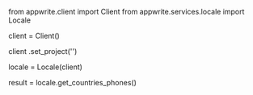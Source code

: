 from appwrite.client import Client
from appwrite.services.locale import Locale

client = Client()

client
    .set_project('')

locale = Locale(client)

result = locale.get_countries_phones()
